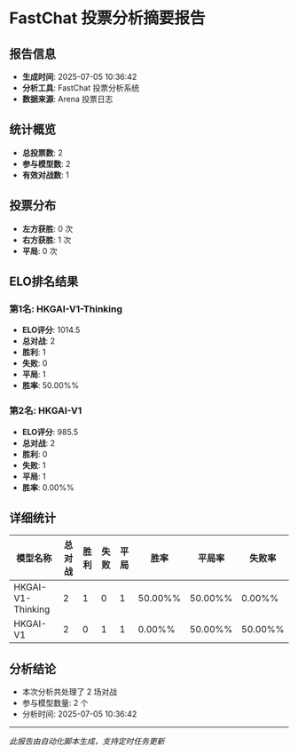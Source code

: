 # FastChat 投票分析摘要报告

## 报告信息
- **生成时间**: 2025-07-05 10:36:42
- **分析工具**: FastChat 投票分析系统
- **数据来源**: Arena 投票日志

## 统计概览
- **总投票数**: 2
- **参与模型数**: 2
- **有效对战数**: 1

## 投票分布
- **左方获胜**: 0 次
- **右方获胜**: 1 次
- **平局**: 0 次

## ELO排名结果
### 第1名: HKGAI-V1-Thinking
- **ELO评分**: 1014.5
- **总对战**: 2
- **胜利**: 1
- **失败**: 0
- **平局**: 1
- **胜率**: 50.00%%

### 第2名: HKGAI-V1
- **ELO评分**: 985.5
- **总对战**: 2
- **胜利**: 0
- **失败**: 1
- **平局**: 1
- **胜率**: 0.00%%

## 详细统计

| 模型名称 | 总对战 | 胜利 | 失败 | 平局 | 胜率 | 平局率 | 失败率 |
|---------|--------|------|------|------|------|--------|--------|
| HKGAI-V1-Thinking | 2 | 1 | 0 | 1 | 50.00%% | 50.00%% | 0.00%% |
| HKGAI-V1 | 2 | 0 | 1 | 1 | 0.00%% | 50.00%% | 50.00%% |

## 分析结论
- 本次分析共处理了 2 场对战
- 参与模型数量: 2 个
- 分析时间: 2025-07-05 10:36:42

---
*此报告由自动化脚本生成，支持定时任务更新*
